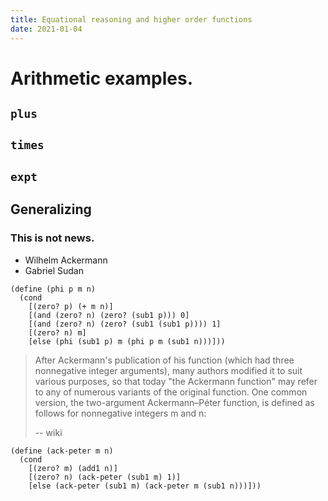 ```yaml
---
title: Equational reasoning and higher order functions
date: 2021-01-04
---
```



# Arithmetic examples.


## `plus`

## `times`

## `expt` 

## Generalizing 

### This is not news. 

  - Wilhelm Ackermann
  - Gabriel Sudan

```racket
(define (phi p m n)
  (cond
    [(zero? p) (+ m n)]
    [(and (zero? n) (zero? (sub1 p))) 0]
    [(and (zero? n) (zero? (sub1 (sub1 p)))) 1]
    [(zero? n) m]
    [else (phi (sub1 p) m (phi p m (sub1 n)))]))
```

> After Ackermann's publication of his function (which had three
> nonnegative integer arguments), many authors modified it to suit
> various purposes, so that today "the Ackermann function" may refer to
> any of numerous variants of the original function. One common version,
> the two-argument Ackermann–Péter function, is defined as follows for
> nonnegative integers m and n:
>
> -- wiki


```racket
(define (ack-peter m n)
  (cond
    [(zero? m) (add1 n)]
    [(zero? n) (ack-peter (sub1 m) 1)]
    [else (ack-peter (sub1 m) (ack-peter m (sub1 n)))]))
```

